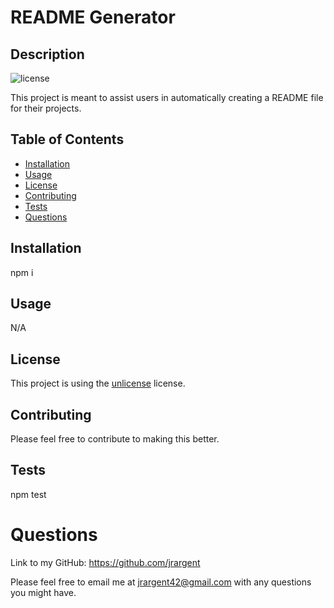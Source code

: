 

# README Generator

## Description
![license](https://img.shields.io/badge/License-unlicense-blueviolet)


This project is meant to assist users in automatically creating a README file for their projects.
    
## Table of Contents
- [Installation](#installation)
- [Usage](#usage)
- [License](#license)
- [Contributing](#contributing)
- [Tests](#tests)
- [Questions](#questions)

## Installation
    
npm i

## Usage

N/A

## License


This project is using the [unlicense](https://choosealicense.com/licenses/unlicense/) license.
            


## Contributing

Please feel free to contribute to making this better.

## Tests

npm test

# Questions

Link to my GitHub: https://github.com/jrargent

Please feel free to email me at jrargent42@gmail.com with any questions you might have. 
 